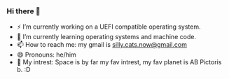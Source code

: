 ### Hi there 👋

- ⚡ I’m currently working on a UEFI compatible operating system.
- 🌱 I’m currently learning operating systems and machine code.
- 📫 How to reach me: my gmail is silly.cats.now@gmail.com
- 😄 Pronouns: he/him
- 🔭 My intrest: Space is by far my fav intrest, my fav planet is AB Pictoris b. :D
